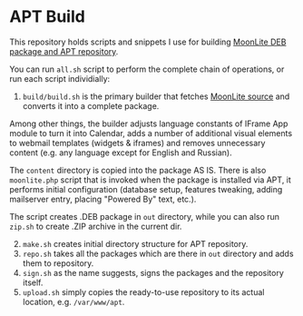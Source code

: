 # APT Build

This repository holds scripts and snippets I use for building [MoonLite DEB package and APT repository](https://github.com/igor-moonlite/moonlite).

You can run `all.sh` script to perform the complete chain of operations, or run each script individially:

1) `build/build.sh` is the primary builder that fetches [MoonLite source](https://github.com/igor-moonlite/moonlite) and converts it into a complete package. 

Among other things, the builder adjusts language constants of IFrame App module to turn it into Calendar, adds a number of additional visual elements to webmail templates (widgets & iframes) and removes unnecessary content (e.g. any language except for English and Russian). 

The `content` directory is copied into the package AS IS. There is also `moonlite.php` script that is invoked when the package is installed via APT, it performs initial configuration (database setup, features tweaking, adding mailserver entry, placing "Powered By" text, etc.).

The script creates .DEB package in `out` directory, while you can also run `zip.sh` to create .ZIP archive in the current dir.

2) `make.sh` creates initial directory structure for APT repository.
3) `repo.sh` takes all the packages which are there in `out` directory and adds them to repository.
4) `sign.sh` as the name suggests, signs the packages and the repository itself.
5) `upload.sh` simply copies the ready-to-use repository to its actual location, e.g. `/var/www/apt`.
